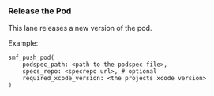 ### Release the Pod
This lane releases a new version of the pod.

Example:
```
smf_push_pod(
    podspec_path: <path to the podspec file>,
    specs_repo: <specrepo url>, # optional
    required_xcode_version: <the projects xcode version>
)
```